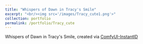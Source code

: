 ```yaml
---
title: "Whispers of Dawn in Tracy's Smile"
excerpt: "<br/><img src='/images/Tracy_cute1.png'>"
collection: portfolio
permalink: /portfolio/Tracy_cute
---
```


Whispers of Dawn in Tracy's Smile, created via [ComfyUI-InstantID](https://github.com/ZHO-ZHO-ZHO/ComfyUI-InstantID)
